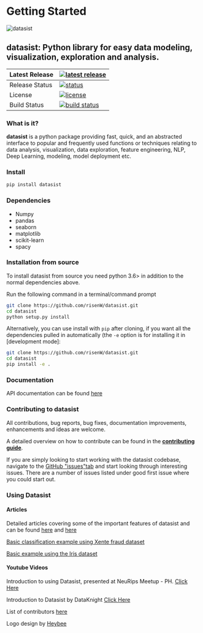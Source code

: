 # Getting Started

![datasist](https://risenw.github.io/datasist/datasist.png)

## datasist: Python library for easy data modeling, visualization, exploration and analysis.

| Latest Release |  [![latest release](https://img.shields.io/badge/pip-v1.4-blue.svg)](https://pypi.org/project/datasist/) |
| :--- | :--- |
| Release Status |  [![status](https://img.shields.io/badge/status-stable-brightgreen.svg)](./) |
| License |  [![license](https://img.shields.io/badge/license-MIT-orange.svg)](./) |
| Build Status |  [![build status](https://travis-ci.org/risenW/datasist.svg?branch=master)](./) |

### What is it?

**datasist** is a python package providing fast, quick, and an abstracted interface to popular and frequently used functions or techniques relating to data analysis, visualization, data exploration, feature engineering, NLP, Deep Learning, modeling, model deployment etc.

### Install

```bash
pip install datasist
```

### Dependencies

* Numpy
* pandas
* seaborn
* matplotlib
* scikit-learn
* spacy

### Installation from source

To install datasist from source you need python 3.6&gt; in addition to the normal dependencies above.

Run the following command in a terminal/command prompt

```bash
git clone https://github.com/risenW/datasist.git
cd datasist
python setup.py install
```

Alternatively, you can use install with `pip` after cloning, if you want all the dependencies pulled in automatically \(the `-e` option is for installing it in \[development mode\]:

```bash
git clone https://github.com/risenW/datasist.git
cd datasist
pip install -e .
```

### Documentation

API documentation can be found [here](https://risenw.github.io/datasist/index.html)

### Contributing to datasist

All contributions, bug reports, bug fixes, documentation improvements, enhancements and ideas are welcome.

A detailed overview on how to contribute can be found in the [**contributing guide**](https://risenw.github.io/datasist/contributing.html).

If you are simply looking to start working with the datasist codebase, navigate to the [GitHub "issues"tab](https://github.com/risenW/datasist/issues) and start looking through interesting issues. There are a number of issues listed under good first issue where you could start out.

### Using Datasist

#### Articles

Detailed articles covering some of the important features of datasist and can be found [here](https://towardsdatascience.com/https-medium-com-risingdeveloper-easy-data-analysis-visualization-and-modeling-using-datasist-part1-8b26526dbe01) and [here](https://towardsdatascience.com/easy-data-analysis-visualization-and-modeling-using-datasist-part-2-d2ce7fbf79e3)

[Basic classification example using Xente fraud dataset](https://risenw.github.io/datasist/classification_example.html)

[Basic example using the Iris dataset](https://github.com/risenW/datasist/blob/master/datasist/examples/Example_irisdata.ipynb)

#### Youtube Videos

Introduction to using Datasist, presented at NeuRips Meetup - PH. [Click Here](https://youtu.be/WYxSz6WBn-M)

Introduction to Datasist by DataKnight [Click Here](https://youtu.be/ErWa_WWu7vM)

List of contributors [here](https://github.com/risenW/datasist/graphs/contributors)

Logo design by [Heybee](https://twitter.com/therealheybee)


